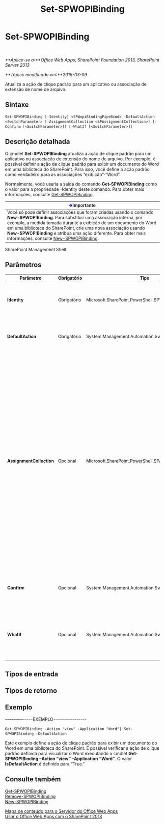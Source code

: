 ﻿---
title: Set-SPWOPIBinding
TOCTitle: Set-SPWOPIBinding
ms:assetid: e373528f-e69b-4e25-9df4-3a5f80ab64ac
ms:mtpsurl: https://technet.microsoft.com/pt-br/library/JJ219454(v=office.15)
ms:contentKeyID: 49647133
ms.date: 12/22/2017
mtps_version: v=office.15
ms.translationtype: HT
---

# Set-SPWOPIBinding

 

_**Aplica-se a:**Office Web Apps, SharePoint Foundation 2013, SharePoint Server 2013_

_**Tópico modificado em:**2015-03-09_

Atualiza a ação de clique padrão para um aplicativo ou associação de extensão de nome de arquivo.

## Sintaxe

    Set-SPWOPIBinding [-Identity] <SPWopiBindingPipeBind> -DefaultAction <SwitchParameter> [-AssignmentCollection <SPAssignmentCollection>] [-Confirm [<SwitchParameter>]] [-WhatIf [<SwitchParameter>]]

## Descrição detalhada

O cmdlet **Set-SPWOPIBinding** atualiza a ação de clique padrão para um aplicativo ou associação de extensão do nome de arquivo. Por exemplo, é possível definir a ação de clique padrão para exibir um documento do Word em uma biblioteca do SharePoint. Para isso, você define a ação padrão como verdadeiro para as associações “exibição”-“Word”.

Normalmente, você usaria a saída do comando **Get-SPWOPIBinding** como o valor para a propriedade -Identity deste comando. Para obter mais informações, consulte [Get-SPWOPIBinding](get-spwopibinding.md)

<table>
<thead>
<tr class="header">
<th><img src="images/JJ219437.important(Office.15).gif" title="Importante" alt="Importante" />Importante</th>
</tr>
</thead>
<tbody>
<tr class="odd">
<td>Você só pode definir associações que foram criadas usando o comando <strong>New-SPWOPIBinding</strong>. Para substituir uma associação interna, por exemplo, a medida tomada durante a exibição de um documento do Word em uma biblioteca do SharePoint, crie uma nova associação usando <strong>New-SPWOPIBinding</strong> e atribua uma ação diferente. Para obter mais informações, consulte <a href="new-spwopibinding.md">New-SPWOPIBinding</a>.</td>
</tr>
</tbody>
</table>


SharePoint Management Shell

## Parâmetros


<table>
<colgroup>
<col style="width: 25%" />
<col style="width: 25%" />
<col style="width: 25%" />
<col style="width: 25%" />
</colgroup>
<thead>
<tr class="header">
<th>Parâmetro</th>
<th>Obrigatório</th>
<th>Tipo</th>
<th>Descrição</th>
</tr>
</thead>
<tbody>
<tr class="odd">
<td><p><strong>Identity</strong></p></td>
<td><p>Obrigatório</p></td>
<td><p>Microsoft.SharePoint.PowerShell.SPWopiBindingPipeBind</p></td>
<td><p>Especifica a associação. Normalmente, você usaria a saída do comando <strong>Get-SPWOPIBinding</strong> como o valor de –Identity.</p></td>
</tr>
<tr class="even">
<td><p><strong>DefaultAction</strong></p></td>
<td><p>Obrigatório</p></td>
<td><p>System.Management.Automation.SwitchParameter</p></td>
<td><p>Especifica se o vínculo deve ser definido como a ação de clique padrão para um aplicativo ou extensão do nome de arquivo no vínculo.</p></td>
</tr>
<tr class="odd">
<td><p><strong>AssignmentCollection</strong></p></td>
<td><p>Opcional</p></td>
<td><p>Microsoft.SharePoint.PowerShell.SPAssignmentCollection</p></td>
<td><p>Gerencia objetos para o devido descarte. O uso de objetos, como <strong>SPWeb</strong> ou <strong>SPSite</strong>, pode consumir grandes quantidades de memória. Além disso, o uso desses objetos em scripts do Windows PowerShell requer o devido gerenciamento da memória. Usando o objeto <strong>SPAssignment</strong>, você pode atribuir objetos a uma variável e descartá-los quando eles não forem mais necessários, a fim de liberar espaço na memória. Quando usar os objetos <strong>SPWeb</strong>, <strong>SPSite</strong> e <strong>SPSiteAdministration</strong>, eles serão automaticamente descartados caso não use um conjunto de atribuições ou o parâmetro <strong>Global</strong>.</p>
<div class="alert">
<table>
<thead>
<tr class="header">
<th><img src="images/JJ219439.note(Office.15).gif" title="Observação" alt="Observação" />Observação</th>
</tr>
</thead>
<tbody>
<tr class="odd">
<td>Quando usa o parâmetro <strong>Global</strong>, todos os objetos são incluídos no repositório global. Quando os objetos não são usados imediatamente ou são descartados com o uso do comando <strong>Stop-SPAssignment</strong>, pode ocorrer um cenário de memória insuficiente.</td>
</tr>
</tbody>
</table>

</div>
<p></p></td>
</tr>
<tr class="even">
<td><p><strong>Confirm</strong></p></td>
<td><p>Opcional</p></td>
<td><p>System.Management.Automation.SwitchParameter</p></td>
<td><p>Solicita sua confirmação antes de executar o comando. Para saber mais, digite o seguinte comando: <strong>get-help about_commonparameters</strong>.</p></td>
</tr>
<tr class="odd">
<td><p><strong>WhatIf</strong></p></td>
<td><p>Opcional</p></td>
<td><p>System.Management.Automation.SwitchParameter</p></td>
<td><p>Exibe uma mensagem que descreve o efeito do comando em vez de executar o comando. Para saber mais, digite o seguinte comando: <strong>get-help about_commonparameters</strong>.</p></td>
</tr>
</tbody>
</table>


## Tipos de entrada

## Tipos de retorno

## Exemplo

\--------------EXEMPLO-----------------

    Get-SPWOPIBinding -Action "view" -Application "Word"| Set-SPWOPIBinding -DefaultAction

Este exemplo define a ação de clique padrão para exibir um documento do Word em uma biblioteca do SharePoint. É possível verificar a ação de clique padrão definida para visualizar o Word executando o cmdlet **Get-SPWOPIBinding –Action “view” –Application “Word”**. O valor **IsDefaultAction** é definido para “True.”

## Consulte também


[Get-SPWOPIBinding](get-spwopibinding.md)  
[Remove-SPWOPIBinding](remove-spwopibinding.md)  
[New-SPWOPIBinding](new-spwopibinding.md)  


[Mapa de conteúdo para o Servidor do Office Web Apps](content-roadmap-for-office-web-apps-server.md)  
[Usar o Office Web Apps com o SharePoint 2013](use-office-web-apps-with-sharepoint-2013.md)

